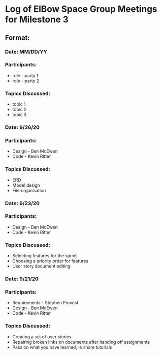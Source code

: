 # Log of ElBow Space Group Meetings for Milestone 3

## Format:
### Date: MM/DD/YY
### Participants: 
* role - party 1
* role - party 2
### Topics Discussed:
* topic 1
* topic 2
* topic 3

### Date: 9/26/20
### Participants:
* Design - Ben McEwen
* Code - Kevin Ritter
### Topics Discussed:
* ERD
* Model design
* File organisation

### Date: 9/23/20
### Participants:
* Design - Ben McEwen
* Code - Kevin Ritter
### Topics Discussed:
* Selecting features for the sprint
* Choosing a priority order for features
* User story document editing

### Date: 9/21/20
### Participants:
* Requirements - Stephen Provost
* Design - Ben McEwen
* Code - Kevin Ritter
### Topics Discussed:
* Creating a set of user stories
* Repairing broken links on documents after handing off assignments
* Pass on what you have learned, ie share tutorials
